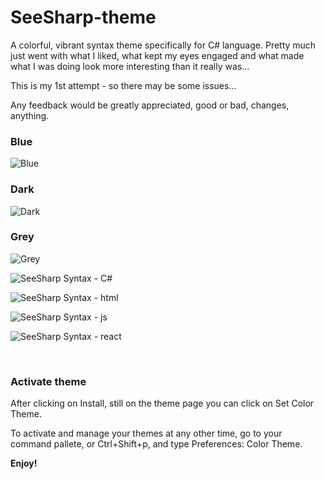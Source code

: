 # SeeSharp-theme

A colorful, vibrant syntax theme specifically for C# language.
Pretty much just went with what I liked, what kept my eyes engaged and what made what I was doing look more interesting than it really was...

This is my 1st attempt - so there may be some issues...

Any feedback would be greatly appreciated, good or bad, changes, anything.
<br>

### Blue
![Blue](https://github.com/ArmantG/seesharp-theme/blob/main/blue.png?raw=true)

### Dark
![Dark](https://github.com/ArmantG/seesharp-theme/blob/main/Dark.png?raw=true)

### Grey
![Grey](https://github.com/ArmantG/seesharp-theme/blob/main/Grey.png?raw=true)

![SeeSharp Syntax - C#](https://github.com/ArmantG/seesharp-theme/blob/main/C%23.png?raw=true)

![SeeSharp Syntax - html](https://github.com/ArmantG/seesharp-theme/blob/main/html.png?raw=true)

![SeeSharp Syntax - js](https://github.com/ArmantG/seesharp-theme/blob/main/js.png?raw=true)

![SeeSharp Syntax - react](https://github.com/ArmantG/seesharp-theme/blob/main/react.png?raw=true)


<br>

### Activate theme
After clicking on Install, still on the theme page you can click on Set Color Theme.

To activate and manage your themes at any other time, go to your command pallete, or Ctrl+Shift+p, and type Preferences: Color Theme.


**Enjoy!**

